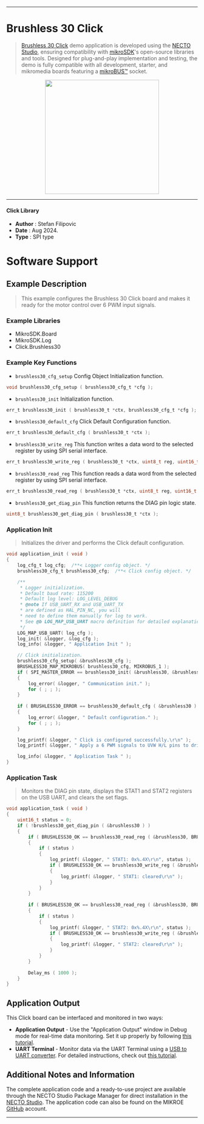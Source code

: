 
---
# Brushless 30 Click

> [Brushless 30 Click](https://www.mikroe.com/?pid_product=MIKROE-6337) demo application is developed using
the [NECTO Studio](https://www.mikroe.com/necto), ensuring compatibility with [mikroSDK](https://www.mikroe.com/mikrosdk)'s
open-source libraries and tools. Designed for plug-and-play implementation and testing, the demo is fully compatible with
all development, starter, and mikromedia boards featuring a [mikroBUS&trade;](https://www.mikroe.com/mikrobus) socket.

<p align="center">
  <img src="https://www.mikroe.com/?pid_product=MIKROE-6337&image=1" height=300px>
</p>

---

#### Click Library

- **Author**        : Stefan Filipovic
- **Date**          : Aug 2024.
- **Type**          : SPI type

# Software Support

## Example Description

> This example configures the Brushless 30 Click board and makes it ready for the motor control over 6 PWM input signals.

### Example Libraries

- MikroSDK.Board
- MikroSDK.Log
- Click.Brushless30

### Example Key Functions

- `brushless30_cfg_setup` Config Object Initialization function.
```c
void brushless30_cfg_setup ( brushless30_cfg_t *cfg );
```

- `brushless30_init` Initialization function.
```c
err_t brushless30_init ( brushless30_t *ctx, brushless30_cfg_t *cfg );
```

- `brushless30_default_cfg` Click Default Configuration function.
```c
err_t brushless30_default_cfg ( brushless30_t *ctx );
```

- `brushless30_write_reg` This function writes a data word to the selected register by using SPI serial interface.
```c
err_t brushless30_write_reg ( brushless30_t *ctx, uint8_t reg, uint16_t data_in );
```

- `brushless30_read_reg` This function reads a data word from the selected register by using SPI serial interface.
```c
err_t brushless30_read_reg ( brushless30_t *ctx, uint8_t reg, uint16_t *data_out );
```

- `brushless30_get_diag_pin` This function returns the DIAG pin logic state.
```c
uint8_t brushless30_get_diag_pin ( brushless30_t *ctx );
```

### Application Init

> Initializes the driver and performs the Click default configuration.

```c
void application_init ( void )
{
    log_cfg_t log_cfg;  /**< Logger config object. */
    brushless30_cfg_t brushless30_cfg;  /**< Click config object. */

    /** 
     * Logger initialization.
     * Default baud rate: 115200
     * Default log level: LOG_LEVEL_DEBUG
     * @note If USB_UART_RX and USB_UART_TX 
     * are defined as HAL_PIN_NC, you will 
     * need to define them manually for log to work. 
     * See @b LOG_MAP_USB_UART macro definition for detailed explanation.
     */
    LOG_MAP_USB_UART( log_cfg );
    log_init( &logger, &log_cfg );
    log_info( &logger, " Application Init " );

    // Click initialization.
    brushless30_cfg_setup( &brushless30_cfg );
    BRUSHLESS30_MAP_MIKROBUS( brushless30_cfg, MIKROBUS_1 );
    if ( SPI_MASTER_ERROR == brushless30_init( &brushless30, &brushless30_cfg ) )
    {
        log_error( &logger, " Communication init." );
        for ( ; ; );
    }
    
    if ( BRUSHLESS30_ERROR == brushless30_default_cfg ( &brushless30 ) )
    {
        log_error( &logger, " Default configuration." );
        for ( ; ; );
    }

    log_printf( &logger, " Click is configured successfully.\r\n" );
    log_printf( &logger, " Apply a 6 PWM signals to UVW H/L pins to drive the motor.\r\n" );

    log_info( &logger, " Application Task " );
}
```

### Application Task

> Monitors the DIAG pin state, displays the STAT1 and STAT2 registers on the USB UART, and clears the set flags.

```c
void application_task ( void )
{
    uint16_t status = 0;
    if ( !brushless30_get_diag_pin ( &brushless30 ) )
    {
        if ( BRUSHLESS30_OK == brushless30_read_reg ( &brushless30, BRUSHLESS30_REG_STAT1, &status ) )
        {
            if ( status )
            {
                log_printf( &logger, " STAT1: 0x%.4X\r\n", status );
                if ( BRUSHLESS30_OK == brushless30_write_reg ( &brushless30, BRUSHLESS30_REG_STAT1, status ) )
                {
                    log_printf( &logger, " STAT1: cleared\r\n" );
                }
            }
        }
        
        if ( BRUSHLESS30_OK == brushless30_read_reg ( &brushless30, BRUSHLESS30_REG_STAT2, &status ) )
        {
            if ( status )
            {
                log_printf( &logger, " STAT2: 0x%.4X\r\n", status );
                if ( BRUSHLESS30_OK == brushless30_write_reg ( &brushless30, BRUSHLESS30_REG_STAT2, status ) )
                {
                    log_printf( &logger, " STAT2: cleared\r\n" );
                }
            }
        }
        
        Delay_ms ( 1000 );
    }
}
```

## Application Output

This Click board can be interfaced and monitored in two ways:
- **Application Output** - Use the "Application Output" window in Debug mode for real-time data monitoring.
Set it up properly by following [this tutorial](https://www.youtube.com/watch?v=ta5yyk1Woy4).
- **UART Terminal** - Monitor data via the UART Terminal using
a [USB to UART converter](https://www.mikroe.com/click/interface/usb?interface*=uart,uart). For detailed instructions,
check out [this tutorial](https://help.mikroe.com/necto/v2/Getting%20Started/Tools/UARTTerminalTool).

## Additional Notes and Information

The complete application code and a ready-to-use project are available through the NECTO Studio Package Manager for 
direct installation in the [NECTO Studio](https://www.mikroe.com/necto). The application code can also be found on
the MIKROE [GitHub](https://github.com/MikroElektronika/mikrosdk_click_v2) account.

---
